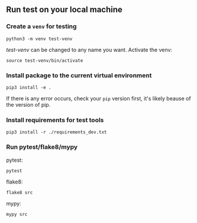 ## Run test on your local machine
### Create a `venv` for testing
```
python3 -m venv test-venv    
```
_test-venv_ can be changed to any name you want.
Activate the venv:
```
source test-venv/bin/activate
```

### Install package to the current virtual environment
```
pip3 install -e .  
```
If there is any error occurs, check your `pip` version first, it's likely beause of the version of pip.

### Install requirements for test tools
```
pip3 install -r ./requirements_dev.txt
```

### Run pytest/flake8/mypy
pytest:
```
pytest
```
flake8:
```
flake8 src
```
mypy:
```
mypy src
```
